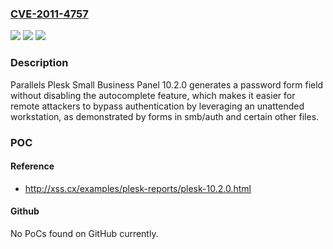 ### [CVE-2011-4757](https://cve.mitre.org/cgi-bin/cvename.cgi?name=CVE-2011-4757)
![](https://img.shields.io/static/v1?label=Product&message=n%2Fa&color=blue)
![](https://img.shields.io/static/v1?label=Version&message=n%2Fa&color=blue)
![](https://img.shields.io/static/v1?label=Vulnerability&message=n%2Fa&color=brighgreen)

### Description

Parallels Plesk Small Business Panel 10.2.0 generates a password form field without disabling the autocomplete feature, which makes it easier for remote attackers to bypass authentication by leveraging an unattended workstation, as demonstrated by forms in smb/auth and certain other files.

### POC

#### Reference
- http://xss.cx/examples/plesk-reports/plesk-10.2.0.html

#### Github
No PoCs found on GitHub currently.

